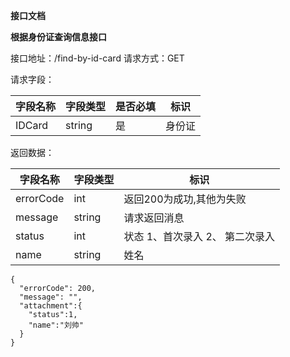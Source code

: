 **接口文档**

**根据身份证查询信息接口**

接口地址：/find-by-id-card
请求方式：GET

请求字段：

| 字段名称 | 字段类型 | 是否必填 | 标识   |
| -------- | -------- | -------- | ------ |
| IDCard   | string   | 是       | 身份证 |


返回数据：

| 字段名称  | 字段类型 | 标识                            |
| --------- | -------- | ------------------------------- |
| errorCode | int      | 返回200为成功,其他为失败        |
| message   | string   | 请求返回消息                    |
| status    | int      | 状态 1、首次录入 2、 第二次录入 |
| name      | string   | 姓名                            |
````
{
  "errorCode": 200,
  "message": "",
  "attachment":{
    "status":1,
    "name":"刘帅"
  }
}
````